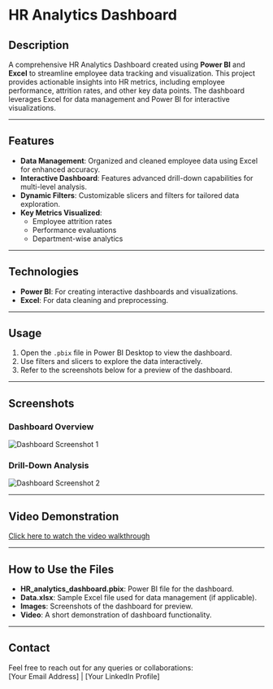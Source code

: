 # HR Analytics Dashboard

## Description
A comprehensive HR Analytics Dashboard created using **Power BI** and **Excel** to streamline employee data tracking and visualization. This project provides actionable insights into HR metrics, including employee performance, attrition rates, and other key data points. The dashboard leverages Excel for data management and Power BI for interactive visualizations.

---

## Features
- **Data Management**: Organized and cleaned employee data using Excel for enhanced accuracy.
- **Interactive Dashboard**: Features advanced drill-down capabilities for multi-level analysis.
- **Dynamic Filters**: Customizable slicers and filters for tailored data exploration.
- **Key Metrics Visualized**:
  - Employee attrition rates
  - Performance evaluations
  - Department-wise analytics

---

## Technologies
- **Power BI**: For creating interactive dashboards and visualizations.
- **Excel**: For data cleaning and preprocessing.

---

## Usage
1. Open the `.pbix` file in Power BI Desktop to view the dashboard.
2. Use filters and slicers to explore the data interactively.
3. Refer to the screenshots below for a preview of the dashboard.

---

## Screenshots
### Dashboard Overview
![Dashboard Screenshot 1](path/to/your-image1.png)

### Drill-Down Analysis
![Dashboard Screenshot 2](path/to/your-image2.png)

---

## Video Demonstration
[Click here to watch the video walkthrough](path/to/your-video.mp4)

---

## How to Use the Files
- **HR_analytics_dashboard.pbix**: Power BI file for the dashboard.
- **Data.xlsx**: Sample Excel file used for data management (if applicable).
- **Images**: Screenshots of the dashboard for preview.
- **Video**: A short demonstration of dashboard functionality.

---

## Contact
Feel free to reach out for any queries or collaborations:  
[Your Email Address] | [Your LinkedIn Profile]
